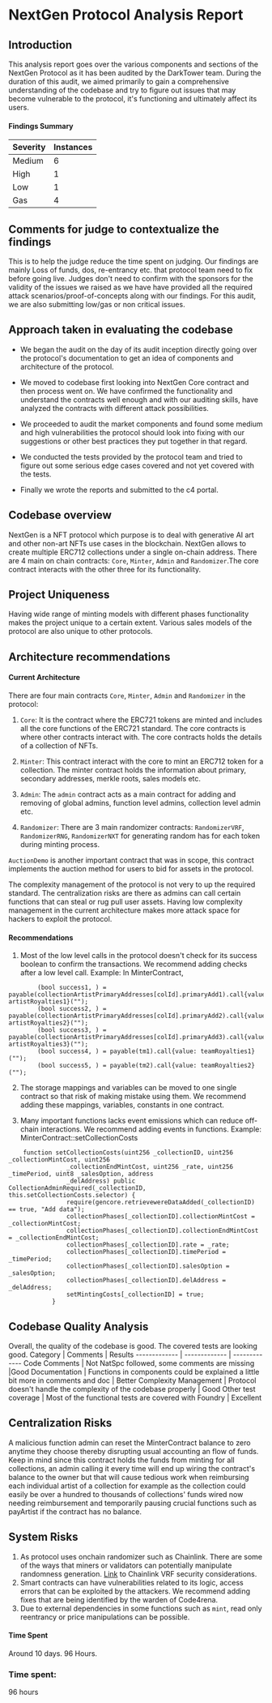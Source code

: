 # NextGen Protocol Analysis Report

## Introduction
This analysis report goes over the various components and sections of the NextGen Protocol as it has been audited by the DarkTower team. During the duration of this audit, we aimed primarily to gain a comprehensive understanding of the codebase and try to figure out issues that may become vulnerable to the protocol, it's functioning and ultimately affect its users.

#### Findings Summary
Severity  | Instances 
------------- | -------------
Medium  | 6
High | 1
Low | 1
Gas | 4

## Comments for judge to contextualize the findings
This is to help the judge reduce the time spent on judging. Our findings are mainly Loss of funds, dos, re-entrancy etc. that protocol team need to fix before going live. Judges don't need to confirm with the sponsors for the validity of the issues we raised as we have have provided all the required attack scenarios/proof-of-concepts along with our findings. For this audit, we are also submitting low/gas or non critical issues.

## Approach taken in evaluating the codebase
* We began the audit on the day of its audit inception directly going over the protocol's documentation to get an idea of components and architecture of the protocol.

* We moved to codebase first looking into NextGen Core contract and then process went on. We have confirmed the functionality and understand the contracts well enough and with our auditing skills, have analyzed the contracts with different attack possibilities.

* We proceeded to audit the market components and found some medium and high vulnerabilities the protocol should look into fixing with our suggestions or other best practices they put together in that regard. 

* We conducted the tests provided by the protocol team and tried to figure out some serious edge cases covered and not yet covered with the tests.

* Finally we wrote the reports and submitted to the c4 portal.

## Codebase overview
NextGen is a NFT protocol which purpose is to deal with  generative AI art and other non-art NFTs use cases in the blockchain. NextGen allows to create multiple ERC712 collections under a single on-chain address. There are 4 main on chain contracts: `Core`, `Minter`, `Admin` and `Randomizer`.The core contract interacts with the other three for its functionality.

## Project Uniqueness
Having wide range of minting models with different phases functionality makes the project unique to a certain extent. Various sales models of the protocol are also unique to other protocols.

## Architecture recommendations

#### Current Architecture
There are four main contracts `Core`, `Minter`, `Admin` and `Randomizer` in the protocol:
1. `Core`: It is the contract where the ERC721 tokens are minted and includes all the core functions of the ERC721 standard. The core contracts is where other contracts interact with. The core contracts holds the details of a collection of NFTs. 

2. `Minter`: This contract interact with the core to mint an ERC712 token for a collection. The minter contract holds the information about primary, secondary addresses, merkle roots, sales models  etc.
3. `Admin`: The `admin` contract acts as a main contract for adding and removing of global admins, function level admins, collection level admin etc.

4. `Randomizer`: There are 3 main randomizer contracts: `RandomizerVRF`, `RandomizerRNG`, `RandomizerNXT` for generating random has for each token during minting process. 

`AuctionDemo` is another important contract that was in scope, this contract implements the auction method for users to bid for assets in the protocol.

The complexity management of the protocol is not very to up the required standard. The centralization risks are there as admins can call certain functions that can steal or rug pull user assets. Having low complexity management in the current architecture makes more attack space for hackers to exploit the protocol.

#### Recommendations
1. Most of the low level calls in the protocol doesn't check for its success boolean to confirm the transactions. We recommend adding checks after a low level call.
Example: In MinterContract, 
```solidity
        (bool success1, ) = payable(collectionArtistPrimaryAddresses[colId].primaryAdd1).call{value: artistRoyalties1}("");
        (bool success2, ) = payable(collectionArtistPrimaryAddresses[colId].primaryAdd2).call{value: artistRoyalties2}("");
        (bool success3, ) = payable(collectionArtistPrimaryAddresses[colId].primaryAdd3).call{value: artistRoyalties3}("");
        (bool success4, ) = payable(tm1).call{value: teamRoyalties1}("");
        (bool success5, ) = payable(tm2).call{value: teamRoyalties2}("");
```

2. The storage mappings and variables can be moved to one single contract so that risk of making mistake using them. We recommend adding these mappings, variables, constants in one contract.

4. Many important functions lacks event emissions which can reduce off-chain interactions. We recommend adding events in functions. Example: MinterContract::setCollectionCosts
``` solidity
    function setCollectionCosts(uint256 _collectionID, uint256 _collectionMintCost, uint256 
                _collectionEndMintCost, uint256 _rate, uint256 _timePeriod, uint8 _salesOption, address 
                _delAddress) public CollectionAdminRequired(_collectionID, this.setCollectionCosts.selector) {
 		        require(gencore.retrievewereDataAdded(_collectionID) == true, "Add data");
 		        collectionPhases[_collectionID].collectionMintCost = _collectionMintCost;
 		        collectionPhases[_collectionID].collectionEndMintCost = _collectionEndMintCost;
 		        collectionPhases[_collectionID].rate = _rate;
 		        collectionPhases[_collectionID].timePeriod = _timePeriod;
 		        collectionPhases[_collectionID].salesOption = _salesOption;
 		        collectionPhases[_collectionID].delAddress = _delAddress;
 		        setMintingCosts[_collectionID] = true;
 		    }  
```


## Codebase Quality Analysis
Overall, the quality of the codebase is good. The covered tests are looking good. 
Category  | Comments | Results
------------- | ------------- | -------------
Code Comments  | Not NatSpc followed, some comments are missing |Good
Documentation | Functions in components could be explained a little bit more in comments and doc | Better
Complexity Management    | Protocol doesn't handle the complexity of the codebase properly | Good
Other test coverage    | Most of the functional tests are covered with Foundry  | Excellent


## Centralization Risks
A malicious function admin can reset the MinterContract balance to zero anytime they choose thereby disrupting usual accounting an flow of funds. Keep in mind since this contract holds the funds from minting for all collections, an admin calling it every time will end up wiring the contract's balance to the owner but that will cause tedious work when reimbursing each individual artist of a collection for example as the collection could easily be over a hundred to thousands of collections' funds wired now needing reimbursement and temporarily pausing crucial functions such as payArtist if the contract has no balance.
 
## System Risks 
1. As protocol uses onchain randomizer such as Chainlink. There are some of the ways that miners or validators can potentially manipulate randomness generation. [Link](https://docs.chain.link/vrf/v2/security#overview) to Chainlink VRF security considerations.
2. Smart contracts can have vulnerabilities related to its logic, access errors that can be exploited by the attackers. We recommend adding fixes that are being identified by the warden of Code4rena.
3. Due to external dependencies in some functions such as `mint`, read only reentrancy or price manipulations can be possible.
#### Time Spent
Around 10 days.
96 Hours.















### Time spent:
96 hours